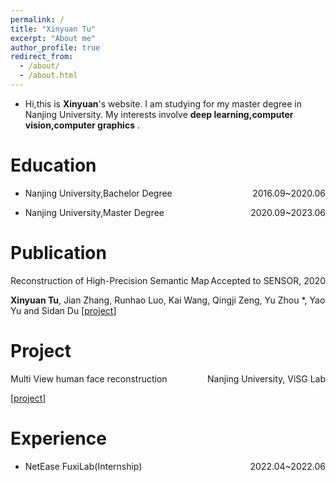 ```yaml
---
permalink: /
title: "Xinyuan Tu"
excerpt: "About me"
author_profile: true
redirect_from: 
  - /about/
  - /about.html
---
```


- Hi,this is **Xinyuan**'s website. I am studying for my master degree in Nanjing University. My interests involve **deep learning,computer vision,computer graphics** .

Education
======
- <p style="text-align:left;">Nanjing University,Bachelor Degree <span style="float:right;">2016.09~2020.06</span></p>
- <p style="text-align:left;">Nanjing University,Master Degree <span style="float:right;">2020.09~2023.06</span></p>

Publication
======
<p style="text-align:left;">Reconstruction of High-Precision Semantic Map  <span style="float:right;">Accepted to SENSOR, 2020</span></p>

**Xinyuan Tu**, Jian Zhang, Runhao Luo, Kai Wang, Qingji Zeng, Yu Zhou *, Yao Yu and Sidan Du
[<a href="https://txycircle.github.io/files/projects/index_sensors.html">project</a>]

Project
======
<p style="text-align:left;">Multi View human face reconstruction  <span style="float:right;">
Nanjing University, ViSG Lab</span></p>
[<a href="https://txycircle.github.io/files/projects/index_sensors.html">project</a>]

Experience
======
- <p style="text-align:left;">NetEase FuxiLab(Internship) <span style="float:right;">2022.04~2022.06</span></p>

